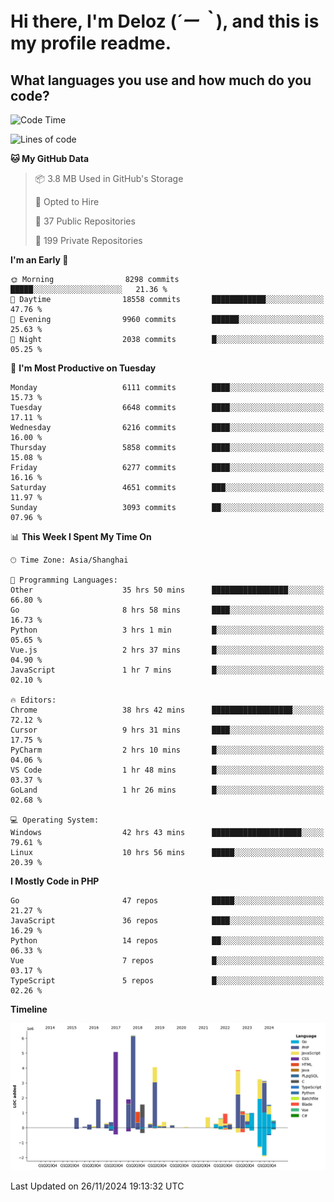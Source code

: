 # **Hi there, I'm Deloz (*´ー｀*), and this is my profile readme.**

## **What languages you use and how much do you code?**

<!--START_SECTION:waka-->
![Code Time](http://img.shields.io/badge/Code%20Time-5%2C135%20hrs%2058%20mins-blue)

![Lines of code](https://img.shields.io/badge/From%20Hello%20World%20I%27ve%20Written-42.5%20million%20lines%20of%20code-blue)

**🐱 My GitHub Data** 

> 📦 3.8 MB Used in GitHub's Storage 
 > 
> 💼 Opted to Hire
 > 
> 📜 37 Public Repositories 
 > 
> 🔑 199 Private Repositories 
 > 
**I'm an Early 🐤** 

```text
🌞 Morning                8298 commits        █████░░░░░░░░░░░░░░░░░░░░   21.36 % 
🌆 Daytime                18558 commits       ████████████░░░░░░░░░░░░░   47.76 % 
🌃 Evening                9960 commits        ██████░░░░░░░░░░░░░░░░░░░   25.63 % 
🌙 Night                  2038 commits        █░░░░░░░░░░░░░░░░░░░░░░░░   05.25 % 
```
📅 **I'm Most Productive on Tuesday** 

```text
Monday                   6111 commits        ████░░░░░░░░░░░░░░░░░░░░░   15.73 % 
Tuesday                  6648 commits        ████░░░░░░░░░░░░░░░░░░░░░   17.11 % 
Wednesday                6216 commits        ████░░░░░░░░░░░░░░░░░░░░░   16.00 % 
Thursday                 5858 commits        ████░░░░░░░░░░░░░░░░░░░░░   15.08 % 
Friday                   6277 commits        ████░░░░░░░░░░░░░░░░░░░░░   16.16 % 
Saturday                 4651 commits        ███░░░░░░░░░░░░░░░░░░░░░░   11.97 % 
Sunday                   3093 commits        ██░░░░░░░░░░░░░░░░░░░░░░░   07.96 % 
```


📊 **This Week I Spent My Time On** 

```text
🕑︎ Time Zone: Asia/Shanghai

💬 Programming Languages: 
Other                    35 hrs 50 mins      █████████████████░░░░░░░░   66.80 % 
Go                       8 hrs 58 mins       ████░░░░░░░░░░░░░░░░░░░░░   16.73 % 
Python                   3 hrs 1 min         █░░░░░░░░░░░░░░░░░░░░░░░░   05.65 % 
Vue.js                   2 hrs 37 mins       █░░░░░░░░░░░░░░░░░░░░░░░░   04.90 % 
JavaScript               1 hr 7 mins         █░░░░░░░░░░░░░░░░░░░░░░░░   02.10 % 

🔥 Editors: 
Chrome                   38 hrs 42 mins      ██████████████████░░░░░░░   72.12 % 
Cursor                   9 hrs 31 mins       ████░░░░░░░░░░░░░░░░░░░░░   17.75 % 
PyCharm                  2 hrs 10 mins       █░░░░░░░░░░░░░░░░░░░░░░░░   04.06 % 
VS Code                  1 hr 48 mins        █░░░░░░░░░░░░░░░░░░░░░░░░   03.37 % 
GoLand                   1 hr 26 mins        █░░░░░░░░░░░░░░░░░░░░░░░░   02.68 % 

💻 Operating System: 
Windows                  42 hrs 43 mins      ████████████████████░░░░░   79.61 % 
Linux                    10 hrs 56 mins      █████░░░░░░░░░░░░░░░░░░░░   20.39 % 
```

**I Mostly Code in PHP** 

```text
Go                       47 repos            █████░░░░░░░░░░░░░░░░░░░░   21.27 % 
JavaScript               36 repos            ████░░░░░░░░░░░░░░░░░░░░░   16.29 % 
Python                   14 repos            ██░░░░░░░░░░░░░░░░░░░░░░░   06.33 % 
Vue                      7 repos             █░░░░░░░░░░░░░░░░░░░░░░░░   03.17 % 
TypeScript               5 repos             █░░░░░░░░░░░░░░░░░░░░░░░░   02.26 % 
```



**Timeline**

![Lines of Code chart](https://raw.githubusercontent.com/deloz/deloz/main/assets/bar_graph.png)


 Last Updated on 26/11/2024 19:13:32 UTC
<!--END_SECTION:waka-->
